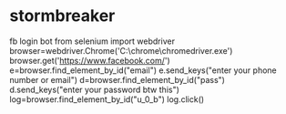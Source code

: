 # stormbreaker
fb login bot
from selenium import webdriver
browser=webdriver.Chrome('C:\\chrome\\chromedriver.exe')
browser.get('https://www.facebook.com/')
e=browser.find_element_by_id("email")
e.send_keys("enter your phone number or email")
d=browser.find_element_by_id("pass")
d.send_keys("enter your password btw this")
log=browser.find_element_by_id("u_0_b")
log.click()
